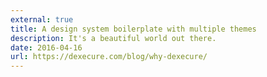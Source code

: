 ```yaml
---
external: true
title: A design system boilerplate with multiple themes
description: It's a beautiful world out there.
date: 2016-04-16
url: https://dexecure.com/blog/why-dexecure/
---
```

